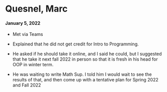 # Quesnel, Marc

#### January 5, 2022

* Met via Teams

* Explained that he did not get credit for Intro to Programming.

* He asked if he should take it online, and I said he could, but I suggested that he take it next fall 2022 in person so that it is fresh in his head for OOP in winter term.

* He was waiting to write Math Sup.  I told him I would wait to see the results of that, and then come up with a tentative plan for Spring 2022 and Fall 2022

  